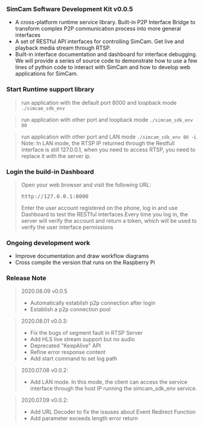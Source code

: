 ### SimCam Software Development Kit v0.0.5
- A cross-platform runtime service library. Built-in P2P Interface Bridge to transform complex P2P communication process into more general interfaces
- A set of RESTful API interfaces for controlling SimCam. Get live and playback media stream through RTSP.
- Built-in interface documentation and dashboard for interface debugging. We will provide a series of source code to demonstrate how to use a few lines of python code to interact with SimCam and how to develop web applications for SimCam.

### Start Runtime support library
> run application with the default port 8000 and loopback mode
> `./simcam_sdk_env`

> run application with other port and loopback mode
> `./simcam_sdk_env 80`

> run application with other port and LAN mode
> `./simcam_sdk_env 80 -L`
> Note: In LAN mode, the RTSP IP returned through the Restfull interface is still 127.0.0.1, when you need to access RTSP, you need to replace it with the server ip.


### Login the build-in Dashboard
> Open your web browser and visit the following URL:
> <pre>http://127.0.0.1:8000</pre>
> Enter the user account registered on the phone, log in and use Dashboard to test the RESTful interfaces.Every time you log in, the server will verify the account and return a token, which will be used to verify the user interface permissions


### Ongoing development work
- Improve documentation and draw workflow diagrams  
- Cross compile the version that runs on the Raspberry Pi

### Release Note
> 2020.08.09 v0.0.5
> - Automatically establish p2p connection after login
> - Establish a p2p connection pool

> 2020.08.01 v0.0.3:
> - Fix the bugs of segment fault in RTSP Server
> - Add HLS live stream support but no audio
> - Deprecated "KeepAlive" API 
> - Refine error response content
> - Add start command to set log path

> 2020.07.08 v0.0.2:
> - Add LAN mode. In this mode, the client can access the service interface through the host IP running the simcam_sdk_env service.

> 2020.07.09 v0.0.2:
> - Add URL Decoder to fix the issuses about Event Redirect Function
> - Add parameter exceeds length error return
